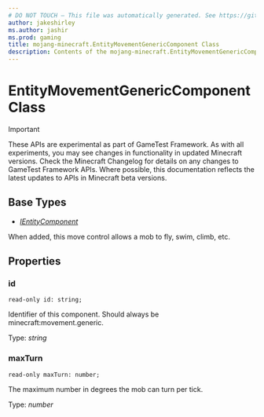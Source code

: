 ```yaml
---
# DO NOT TOUCH — This file was automatically generated. See https://github.com/Mojang/MinecraftScriptingApiDocsGenerator to modify descriptions, examples, etc.
author: jakeshirley
ms.author: jashir
ms.prod: gaming
title: mojang-minecraft.EntityMovementGenericComponent Class
description: Contents of the mojang-minecraft.EntityMovementGenericComponent class.
---
```

# EntityMovementGenericComponent Class
>[!IMPORTANT]
>These APIs are experimental as part of GameTest Framework. As with all experiments, you may see changes in functionality in updated Minecraft versions. Check the Minecraft Changelog for details on any changes to GameTest Framework APIs. Where possible, this documentation reflects the latest updates to APIs in Minecraft beta versions.

## Base Types
- [*IEntityComponent*](IEntityComponent.md)

When added, this move control allows a mob to fly, swim, climb, etc.

## Properties
### **id**
`read-only id: string;`

Identifier of this component. Should always be minecraft:movement.generic.

Type: *string*


### **maxTurn**
`read-only maxTurn: number;`

The maximum number in degrees the mob can turn per tick.

Type: *number*




